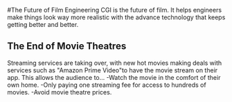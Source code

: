 #The Future of Film Engineering
CGI is the future of film. It helps engineers make things look way more realistic with the advance technology that keeps getting better and better.
## The End of Movie Theatres
Streaming services are taking over, with new hot movies making deals with services such as "Amazon Prime Video"to have the movie stream on their app. This allows the audience to...
-Watch the movie in the comfort of their own home.
-Only paying one streaming fee for access to hundreds of movies.
-Avoid movie theatre prices.
